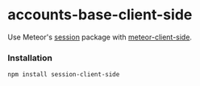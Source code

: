 # accounts-base-client-side

Use Meteor's [session] package with [meteor-client-side][meteor-client-side].

### Installation

`npm install session-client-side`

[session]: https://docs.meteor.com/api/session.html
[meteor-client-side]: https://github.com/idanwe/meteor-client-side
